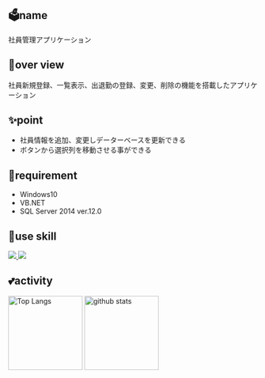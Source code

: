 ## 🗳name
社員管理アプリケーション

## 💬over view
社員新規登録、一覧表示、出退勤の登録、変更、削除の機能を搭載したアプリケーション

## ✨point
- 社員情報を追加、変更しデーターベースを更新できる
- ボタンから選択列を移動させる事ができる

## 📱requirement
- Windows10
- VB.NET
- SQL Server 2014 ver.12.0

## 🌱use skill
<p align="left">
  <a href="https://skillicons.dev">
    <img src="https://skillicons.dev/icons?i=git,visualstudio,dotnet" />
    <img src="https://go-skill-icons.vercel.app/api/icons?i=sqlserver" />
    </a>
</p>

## 💕activity
<p align="left"> 
  <img alt="Top Langs" height="150px" src="https://github-readme-stats.vercel.app/api/top-langs/?username=d-tsukamoto&layout=compact&show_icons=true&theme=onedark" />
  <img alt="github stats" height="150px" src="https://github-readme-stats.vercel.app/api?username=d-tsukamoto&theme=onedark&show_icons=ture" />
</p>
